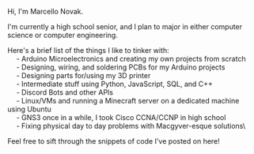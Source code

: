 Hi, I'm Marcello Novak.

I'm currently a high school senior, and I plan to major in either computer science or computer engineering.

Here's a brief list of the things I like to tinker with:\
&emsp; - Arduino Microelectronics and creating my own projects from scratch\
&emsp; - Designing, wiring, and soldering PCBs for my Arduino projects\
&emsp; - Designing parts for/using my 3D printer\
&emsp; - Intermediate stuff using Python, JavaScript, SQL, and C++\
&emsp; - Discord Bots and other APIs\
&emsp; - Linux/VMs and running a Minecraft server on a dedicated machine using Ubuntu\
&emsp; - GNS3 once in a while, I took Cisco CCNA/CCNP in high school\
&emsp; - Fixing physical day to day problems with Macgyver-esque solutions\

Feel free to sift through the snippets of code I've posted on here!
